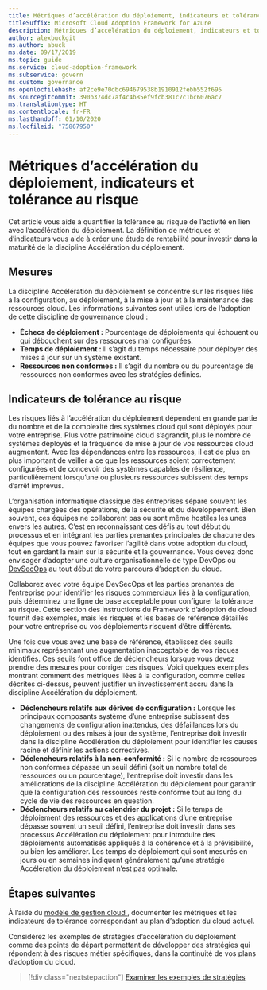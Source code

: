 ```yaml
---
title: Métriques d’accélération du déploiement, indicateurs et tolérance au risque
titleSuffix: Microsoft Cloud Adoption Framework for Azure
description: Métriques d’accélération du déploiement, indicateurs et tolérance au risque
author: alexbuckgit
ms.author: abuck
ms.date: 09/17/2019
ms.topic: guide
ms.service: cloud-adoption-framework
ms.subservice: govern
ms.custom: governance
ms.openlocfilehash: af2ce9e70dbc694679538b1910912febb552f695
ms.sourcegitcommit: 390b374dc7af4c4b85ef9fcb381c7c1bc6076ac7
ms.translationtype: HT
ms.contentlocale: fr-FR
ms.lasthandoff: 01/10/2020
ms.locfileid: "75867950"
---
```

# <a name="deployment-acceleration-metrics-indicators-and-risk-tolerance"></a>Métriques d’accélération du déploiement, indicateurs et tolérance au risque

Cet article vous aide à quantifier la tolérance au risque de l’activité en lien avec l’accélération du déploiement. La définition de métriques et d’indicateurs vous aide à créer une étude de rentabilité pour investir dans la maturité de la discipline Accélération du déploiement.

## <a name="metrics"></a>Mesures

La discipline Accélération du déploiement se concentre sur les risques liés à la configuration, au déploiement, à la mise à jour et à la maintenance des ressources cloud. Les informations suivantes sont utiles lors de l’adoption de cette discipline de gouvernance cloud :

- **Échecs de déploiement :** Pourcentage de déploiements qui échouent ou qui débouchent sur des ressources mal configurées.
- **Temps de déploiement :** Il s’agit du temps nécessaire pour déployer des mises à jour sur un système existant.
- **Ressources non conformes :** Il s’agit du nombre ou du pourcentage de ressources non conformes avec les stratégies définies.

## <a name="risk-tolerance-indicators"></a>Indicateurs de tolérance au risque

Les risques liés à l’accélération du déploiement dépendent en grande partie du nombre et de la complexité des systèmes cloud qui sont déployés pour votre entreprise. Plus votre patrimoine cloud s’agrandit, plus le nombre de systèmes déployés et la fréquence de mise à jour de vos ressources cloud augmentent. Avec les dépendances entre les ressources, il est de plus en plus important de veiller à ce que les ressources soient correctement configurées et de concevoir des systèmes capables de résilience, particulièrement lorsqu’une ou plusieurs ressources subissent des temps d’arrêt imprévus.

<!-- "en-us" location is required for the URL below. -->

L’organisation informatique classique des entreprises sépare souvent les équipes chargées des opérations, de la sécurité et du développement. Bien souvent, ces équipes ne collaborent pas ou sont même hostiles les unes envers les autres. C’est en reconnaissant ces défis au tout début du processus et en intégrant les parties prenantes principales de chacune des équipes que vous pouvez favoriser l’agilité dans votre adoption du cloud, tout en gardant la main sur la sécurité et la gouvernance. Vous devez donc envisager d’adopter une culture organisationnelle de type DevOps ou [DevSecOps](https://www.microsoft.com/en-us/securityengineering/devsecops) au tout début de votre parcours d’adoption du cloud.

Collaborez avec votre équipe DevSecOps et les parties prenantes de l’entreprise pour identifier les [risques commerciaux](./business-risks.md) liés à la configuration, puis déterminez une ligne de base acceptable pour configurer la tolérance au risque. Cette section des instructions du Framework d’adoption du cloud fournit des exemples, mais les risques et les bases de référence détaillés pour votre entreprise ou vos déploiements risquent d’être différents.

Une fois que vous avez une base de référence, établissez des seuils minimaux représentant une augmentation inacceptable de vos risques identifiés. Ces seuils font office de déclencheurs lorsque vous devez prendre des mesures pour corriger ces risques. Voici quelques exemples montrant comment des métriques liées à la configuration, comme celles décrites ci-dessus, peuvent justifier un investissement accru dans la discipline Accélération du déploiement.

- **Déclencheurs relatifs aux dérives de configuration :** Lorsque les principaux composants système d’une entreprise subissent des changements de configuration inattendus, des défaillances lors du déploiement ou des mises à jour de système, l’entreprise doit investir dans la discipline Accélération du déploiement pour identifier les causes racine et définir les actions correctives.
- **Déclencheurs relatifs à la non-conformité :** Si le nombre de ressources non conformes dépasse un seuil défini (soit un nombre total de ressources ou un pourcentage), l’entreprise doit investir dans les améliorations de la discipline Accélération du déploiement pour garantir que la configuration des ressources reste conforme tout au long du cycle de vie des ressources en question.
- **Déclencheurs relatifs au calendrier du projet :** Si le temps de déploiement des ressources et des applications d’une entreprise dépasse souvent un seuil défini, l’entreprise doit investir dans ses processus Accélération du déploiement pour introduire des déploiements automatisés appliqués à la cohérence et à la prévisibilité, ou bien les améliorer. Les temps de déploiement qui sont mesurés en jours ou en semaines indiquent généralement qu’une stratégie Accélération du déploiement n’est pas optimale.

## <a name="next-steps"></a>Étapes suivantes

À l’aide du [modèle de gestion cloud ](./template.md), documenter les métriques et les indicateurs de tolérance correspondant au plan d’adoption du cloud actuel.

Considérez les exemples de stratégies d’accélération du déploiement comme des points de départ permettant de développer des stratégies qui répondent à des risques métier spécifiques, dans la continuité de vos plans d’adoption du cloud.

> [!div class="nextstepaction"]
> [Examiner les exemples de stratégies](./policy-statements.md)
